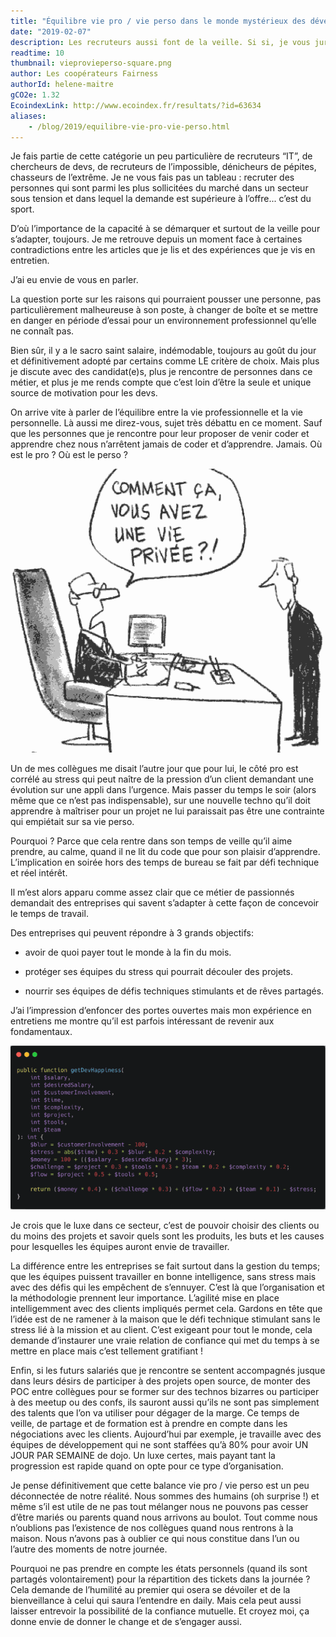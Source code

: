 ```yaml
---
title: "Équilibre vie pro / vie perso dans le monde mystérieux des développeurs"
date: "2019-02-07"
description: Les recruteurs aussi font de la veille. Si si, je vous jure, de la veille de recruteurs. De la veille sur la façon d’approcher les candidats, leurs motivations, leurs envies, leurs façons d’évoluer dans leurs carrières et de choisir leurs futures entreprises.
readtime: 10
thumbnail: vieprovieperso-square.png
author: Les coopérateurs Fairness
authorId: helene-maitre
gCO2e: 1.32
EcoindexLink: http://www.ecoindex.fr/resultats/?id=63634
aliases:
    - /blog/2019/equilibre-vie-pro-vie-perso.html
---
```

Je fais partie de cette catégorie un peu particulière de recruteurs “IT”, de chercheurs de devs, de recruteurs de l’impossible, dénicheurs de pépites, chasseurs de l’extrême. Je ne vous fais pas un tableau : recruter des personnes qui sont parmi les plus sollicitées du marché dans un secteur sous tension et dans lequel la demande est supérieure à l’offre... c’est du sport.

D’où l’importance de la capacité à se démarquer et surtout de la veille pour s’adapter, toujours. Je me retrouve depuis un moment face à certaines contradictions entre les articles que je lis et des expériences que je vis en entretien.

J’ai eu envie de vous en parler.

La question porte sur les raisons qui pourraient pousser une personne, pas particulièrement malheureuse à son poste, à changer de boîte et se mettre en danger en période d’essai pour un environnement professionnel qu’elle ne connaît pas.

Bien sûr, il y a le sacro saint salaire, indémodable, toujours au goût du jour et définitivement adopté par certains comme LE critère de choix. Mais plus je discute avec des candidat(e)s, plus je rencontre de personnes dans ce métier, et plus je me rends compte que c’est loin d’être la seule et unique source de motivation pour les devs.

On arrive vite à parler de l’équilibre entre la vie professionnelle et la vie personnelle. Là aussi me direz-vous, sujet très débattu en ce moment. Sauf que les personnes que je rencontre pour leur proposer de venir coder et apprendre chez nous n’arrêtent jamais de coder et d’apprendre. Jamais. Où est le pro ? Où est le perso ?

![Comment ça vous avez une vie privée ?](/blog/images/comment-ca-vie-privee.png)

Un de mes collègues me disait l’autre jour que pour lui, le côté pro est corrélé au stress qui peut naître de la pression d’un client demandant une évolution sur une appli dans l’urgence. Mais passer du temps le soir (alors même que ce n’est pas indispensable), sur une nouvelle techno qu’il doit apprendre à maîtriser pour un projet ne lui paraissait pas être une contrainte qui empiétait sur sa vie perso.

Pourquoi ? Parce que cela rentre dans son temps de veille qu’il aime prendre, au calme, quand il ne lit du code que pour son plaisir d’apprendre. L’implication en soirée hors des temps de bureau se fait par défi technique et réel intérêt.

Il m’est alors apparu comme assez clair que ce métier de passionnés demandait des entreprises qui savent s’adapter à cette façon de concevoir le temps de travail.

Des entreprises qui peuvent répondre à 3 grands objectifs:

* avoir de quoi payer tout le monde à la fin du mois.

* protéger ses équipes du stress qui pourrait découler des projets.

* nourrir ses équipes de défis techniques stimulants et de rêves partagés.

J’ai l’impression d’enfoncer des portes ouvertes mais mon expérience en entretiens me montre qu’il est parfois intéressant de revenir aux fondamentaux.

![Comment ça vous avez une vie privée ?](/blog/images/vieprovieperso.png)

Je crois que le luxe dans ce secteur, c’est de pouvoir choisir des clients ou du moins des projets et savoir quels sont les produits, les buts et les causes pour lesquelles les équipes auront envie de travailler.

La différence entre les entreprises se fait surtout dans la gestion du temps; que les équipes puissent travailler en bonne intelligence, sans stress mais avec des défis qui les empêchent de s’ennuyer. C’est là que l’organisation et la méthodologie prennent leur importance. L’agilité mise en place intelligemment avec des clients impliqués permet cela. Gardons en tête que l’idée est de ne ramener à la maison que le défi technique stimulant sans le stress lié à la mission et au client. C’est exigeant pour tout le monde, cela demande d’instaurer une vraie relation de confiance qui met du temps à se mettre en place mais c’est tellement gratifiant !

Enfin, si les futurs salariés que je rencontre se sentent accompagnés jusque dans leurs désirs de participer à des projets open source, de monter des POC entre collègues pour se former sur des technos bizarres ou participer à des meetup ou des confs, ils sauront aussi qu’ils ne sont pas simplement des talents que l’on va utiliser pour dégager de la marge. Ce temps de veille, de partage et de formation est à prendre en compte dans les négociations avec les clients. Aujourd’hui par exemple, je travaille avec des équipes de développement qui ne sont staffées qu’à 80% pour avoir UN JOUR PAR SEMAINE de dojo. Un luxe certes, mais payant tant la progression est rapide quand on opte pour ce type d’organisation.

Je pense définitivement que cette balance vie pro / vie perso est un peu déconnectée de notre réalité. Nous sommes des humains (oh surprise !) et même s’il est utile de ne pas tout mélanger nous ne pouvons pas cesser d’être mariés ou parents quand nous arrivons au boulot. Tout comme nous n’oublions pas l’existence de nos collègues quand nous rentrons à la maison. Nous n’avons pas à oublier ce qui nous constitue dans l’un ou l’autre des moments de notre journée.

Pourquoi ne pas prendre en compte les états personnels (quand ils sont partagés volontairement) pour la répartition des tickets dans la journée ? Cela demande de l’humilité au premier qui osera se dévoiler et de la bienveillance à celui qui saura l’entendre en daily. Mais cela peut aussi laisser entrevoir la possibilité de la confiance mutuelle. Et croyez moi, ça donne envie de donner le change et de s’engager aussi.
